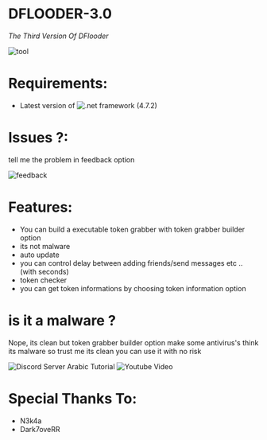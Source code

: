 # DFLOODER-3.0

*The Third Version Of DFlooder*

![tool](https://d.top4top.io/p_1536vt8nl1.png)


# Requirements:
- Latest version of ![.net framework](https://dotnet.microsoft.com/download/dotnet-framework/net472) (4.7.2)


# Issues ?:
tell me the problem in feedback option 




![feedback](https://i.top4top.io/p_1536e29k11.png)





# Features: 
- You can build a executable token grabber with token grabber builder option
- its not malware 
- auto update
- you can control delay between adding friends/send messages etc .. (with seconds)
- token checker 
- you can get token informations by choosing token information option

# is it a malware ?
Nope, its clean but token grabber builder option make some antivirus's think its malware so trust me its clean you can use it with no risk

![Discord Server](https://discord.gg/RmrrGT8)
Arabic Tutorial ![Youtube Video](https://www.youtube.com/watch?v=K72qCPTUsWw) 


# Special Thanks To:
- N3k4a
- Dark7oveRR
